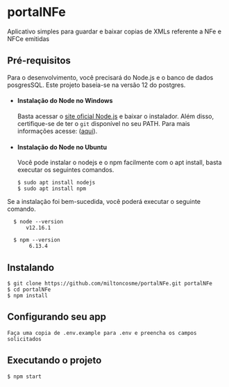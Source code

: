 # portalNFe

Aplicativo simples para guardar e baixar copias de XMLs referente a NFe e NFCe emitidas

## Pré-requisitos

Para o desenvolvimento, você precisará do Node.js e o banco de dados posgresSQL. Este projeto baseia-se na versão 12 do postgres.

- #### Instalação do Node no Windows

   Basta acessar o [site oficial Node.js](https://nodejs.org/) e baixar o instalador.
Além disso, certifique-se de ter o `git` disponível no seu PATH. Para mais informações acesse: ([aqui](https://git-scm.com/)).

- #### Instalação do Node no Ubuntu

  Você pode instalar o nodejs e o npm facilmente com o apt install, basta executar os seguintes comandos.

      $ sudo apt install nodejs
      $ sudo apt install npm


Se a instalação foi bem-sucedida, você poderá executar o seguinte comando.
      
      $ node --version
          v12.16.1

      $ npm --version
           6.13.4
	
## Instalando

    $ git clone https://github.com/miltoncosme/portalNFe.git portalNFe
    $ cd portalNFe
    $ npm install

## Configurando seu app

	Faça uma copia de .env.example para .env e preencha os campos solicitados

## Executando o projeto

    $ npm start	
